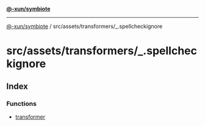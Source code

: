 [**@-xun/symbiote**](../../../../README.md)

***

[@-xun/symbiote](../../../../README.md) / src/assets/transformers/\_.spellcheckignore

# src/assets/transformers/\_.spellcheckignore

## Index

### Functions

- [transformer](functions/transformer.md)
